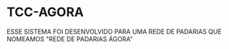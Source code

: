 # TCC-AGORA

ESSE SISTEMA FOI DESENVOLVIDO PARA UMA REDE DE PADARIAS QUE NOMEAMOS "REDE DE PADARIAS ÁGORA"
